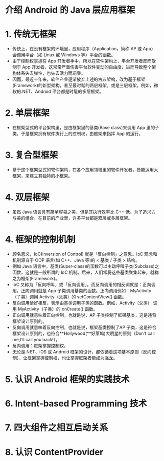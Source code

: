 # 介绍 Android 的 Java 层应用框架

# 1. 传统无框架

* 传统上，在没有框架的环境里，应用程序（Application，简称 AP 或 App）会调用平台（如 Linux 或 Windows 等）平台的函数。
* 由于控制权掌握在 App 开发者手中，所以在软件架构上，平台开发者反而受制于 App 开发者，这常常严重伤害平台软件变动的自由度，进而导致整个架构体系失去弹性，也失去活力而凋零。
* 因而，最近十年来，软件产业逐渐放弃上述的古典架构，改为基于框架(Framework)的新型架构，甚至最时髦的两层框架，或是三层框架。例如，微软的.NET、Android 平台都是时髦的多层框架。

# 2. 单层框架

* 在框架型式的平台架构里，是由框架里的基类(Base class)来调用 App 里的子类，于是框架拥有软件执行上的控制权，由框架来指挥 App 的运行。

# 3. 复合型框架

* 基于这个框架型式的软件架构，在各个应用领域里的软件开发者，皆能运用大框架，来建立其独特的小框架。

# 4. 双层框架

* 虽然 Java 语言具有简单容易之美，但是其执行效率比 C++ 低。为了追求力与美的组合，在目前的产业里，许多平台都是双层或多层框架。

# 4. 框架的控制机制

* 顾名思义，IoC(Inversion of Control) 就是「反向控制」之意思。IoC 观念和机制源自于 OOP 语言(如 C++、Java 等)的 < 基类 / 子类 > 结构。
* 例如 Java 语言中，基类(Super-class)的函数可以主动呼叫子类(Subclass)之函数，这就是一般所谓的 IoC 机制。后来，人们常将这些基类聚集起来，就称之为框架(Framework)。
* IoC 又称为「反向呼叫」或「反向调用」。而反向调用的相反词就是：正向调用。正向调用就是 App 子类调用基类的函数。正向调用例如：MyActivity（子类）调用 Activity（父类）的 setContentView() 函数。
* 反向调用恰好相反，表示由基类调用子类的函数。例如，Activity（父类） 调用 MyActivity（子类）的 onCreate() 函数。
* 正向调用就意味着正向控制，也就是说，AP 子类控制了框架基类，这是违背框架设计原则的。
* 反向调用就意味着反向控制，也就是说，框架基类控制了AP 子类，这是符合框架设计原则的，也符合**Hollywood(**好莱坞)大明星的原则（Don't call me,I'll call you back!）。
* 反向调用：框架掌握控制权。
* 无论是.NET、iOS 或 Android 框架的设计，都依循着这项基本原则（反向控制），让框架掌握控制权，也让掌握框架者能成为强龙。

# 5. 认识 Android 框架的实践技术



# 6. Intent-based Programming 技术



# 7. 四大组件之相互启动关系



# 8. 认识 ContentProvider

